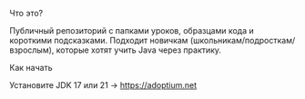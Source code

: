 Что это?

Публичный репозиторий с папками уроков, образцами кода и короткими подсказками.
Подходит новичкам (школьникам/подросткам/взрослым), которые хотят учить Java через практику.

Как начать

Установите JDK 17 или 21 → https://adoptium.net
